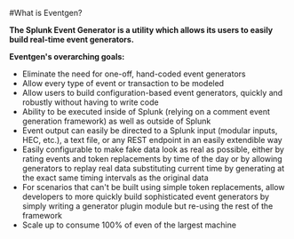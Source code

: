 #What is Eventgen?

**The Splunk Event Generator is a utility which allows its users to easily build real-time event generators.**

**Eventgen's overarching goals:**
* Eliminate the need for one-off, hand-coded event generators
* Allow every type of event or transaction to be modeled
* Allow users to build configuration-based event generators, quickly and robustly without having to write code
* Ability to be executed inside of Splunk (relying on a comment event generation framework) as well as outside of Splunk
* Event output can easily be directed to a Splunk input (modular inputs, HEC, etc.), a text file, or any REST endpoint in an easily extendible way
* Easily configurable to make fake data look as real as possible, either by rating events and token replacements by time of the day or by allowing generators to replay real data substituting current time by generating at the exact same timing intervals as the original data
* For scenarios that can't be built using simple token replacements, allow developers to more quickly build sophisticated event generators by simply writing a generator plugin module but re-using the rest of the framework
* Scale up to consume 100% of even of the largest machine
